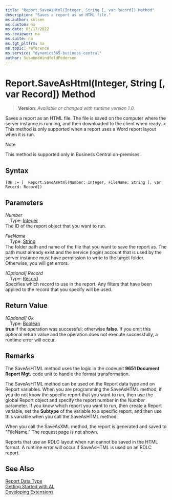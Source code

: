 ```yaml
---
title: "Report.SaveAsHtml(Integer, String [, var Record]) Method"
description: "Saves a report as an HTML file."
ms.author: solsen
ms.custom: na
ms.date: 03/17/2022
ms.reviewer: na
ms.suite: na
ms.tgt_pltfrm: na
ms.topic: reference
ms.service: "dynamics365-business-central"
author: SusanneWindfeldPedersen
---
```

[//]: # (START>DO_NOT_EDIT)
[//]: # (IMPORTANT:Do not edit any of the content between here and the END>DO_NOT_EDIT.)
[//]: # (Any modifications should be made in the .xml files in the ModernDev repo.)
# Report.SaveAsHtml(Integer, String [, var Record]) Method
> **Version**: _Available or changed with runtime version 1.0._

Saves a report as an HTML file. The file is saved on the computer where the server instance is running, and then downloaded to the client when ready. \> This method is only supported when a report uses a Word report layout when it is run.

> [!NOTE]
> This method is supported only in Business Central on-premises.

## Syntax
```AL
[Ok := ]  Report.SaveAsHtml(Number: Integer, FileName: String [, var Record: Record])
```
## Parameters
*Number*  
&emsp;Type: [Integer](../integer/integer-data-type.md)  
The ID of the report object that you want to run.
        

*FileName*  
&emsp;Type: [String](../text/text-data-type.md)  
The folder path and name of the file that you want to save the report as. The path must already exist and the service (login) account that is used by the server instance must have permission to write to the target folder. Otherwise, you will get errors.
          

*[Optional] Record*  
&emsp;Type: [Record](../record/record-data-type.md)  
Specifies which record to use in the report. Any filters that have been applied to the record that you specify will be used.  


## Return Value
*[Optional] Ok*  
&emsp;Type: [Boolean](../boolean/boolean-data-type.md)  
**true** if the operation was successful; otherwise **false**.   If you omit this optional return value and the operation does not execute successfully, a runtime error will occur.  


[//]: # (IMPORTANT: END>DO_NOT_EDIT)

## Remarks  
 The SaveAsHTML method uses the logic in the codeunit **9651 Document Report Mgt.** code unit to handle the format transformation.  
  
 The SaveAsHTML method can be used on the Report data type and on Report variables. When you are programming the SaveAsHTML method, if you do not know the specific report that you want to run, then use the global Report object and specify the report number in the *Number* parameter. If you know which report you want to run, then create a Report variable, set the **Subtype** of the variable to a specific report, and then use this variable when you call the SaveAsHTML method.  
  
 When you call the SaveAsXML method, the report is generated and saved to "FileName." The request page is not shown.  
  
 Reports that use an RDLC layout when run cannot be saved in the HTML format. A runtime error will occur if SaveAsHTML is used on an RDLC report.  
  

## See Also
[Report Data Type](report-data-type.md)  
[Getting Started with AL](../../devenv-get-started.md)  
[Developing Extensions](../../devenv-dev-overview.md)